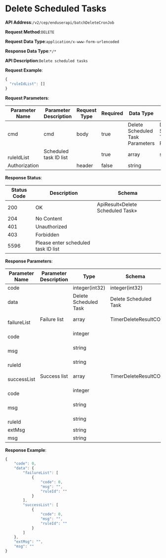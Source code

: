 # Delete Scheduled Tasks


**API Address**:`/v2/cep/enduserapi/batchDeleteCronJob`


**Request Method**:`DELETE`


**Request Data Type**:`application/x-www-form-urlencoded`


**Response Data Type**:`*/*`


**API Description**:`Delete scheduled tasks`



**Request Example**:


```javascript
{
  "ruleIdList": []
}
```


**Request Parameters**:


| Parameter Name          | Parameter Description       | Request Type | Required | Data Type               | Schema                 |
| ----------------------- | --------------------------- | ------------ | -------- | ----------------------- | ---------------------- |
| cmd                     | cmd                         | body         | true     | Delete Scheduled Task Parameters | Delete Scheduled Task Parameters |
| &emsp;&emsp;ruleIdList  | Scheduled task ID list      |              | true     | array                   | string                 |
| Authorization           |                             | header       | false    | string                  |                        |


**Response Status**:


| Status Code | Description                        | Schema                              |
| ----------- | ---------------------------------- | ----------------------------------- |
| 200         | OK                                 | ApiResult«Delete Scheduled Task»    |
| 204         | No Content                         |                                     |
| 401         | Unauthorized                       |                                     |
| 403         | Forbidden                          |                                     |
| 5596        | Please enter scheduled task ID list|                                     |


**Response Parameters**:


| Parameter Name                  | Parameter Description | Type           | Schema                  |
| ------------------------------- | --------------------- | -------------- | ----------------------- |
| code                            |                       | integer(int32) | integer(int32)          |
| data                            |                       | Delete Scheduled Task | Delete Scheduled Task    |
| &emsp;&emsp;failureList         | Failure list          | array          | TimerDeleteResultCO     |
| &emsp;&emsp;&emsp;&emsp;code    |                       | integer        |                         |
| &emsp;&emsp;&emsp;&emsp;msg     |                       | string         |                         |
| &emsp;&emsp;&emsp;&emsp;ruleId  |                       | string         |                         |
| &emsp;&emsp;successList         | Success list          | array          | TimerDeleteResultCO     |
| &emsp;&emsp;&emsp;&emsp;code    |                       | integer        |                         |
| &emsp;&emsp;&emsp;&emsp;msg     |                       | string         |                         |
| &emsp;&emsp;&emsp;&emsp;ruleId  |                       | string         |                         |
| extMsg                          |                       | string         |                         |
| msg                             |                       | string         |                         |


**Response Example**:
```javascript
{
	"code": 0,
	"data": {
		"failureList": [
			{
				"code": 0,
				"msg": "",
				"ruleId": ""
			}
		],
		"successList": [
			{
				"code": 0,
				"msg": "",
				"ruleId": ""
			}
		]
	},
	"extMsg": "",
	"msg": ""
}
```